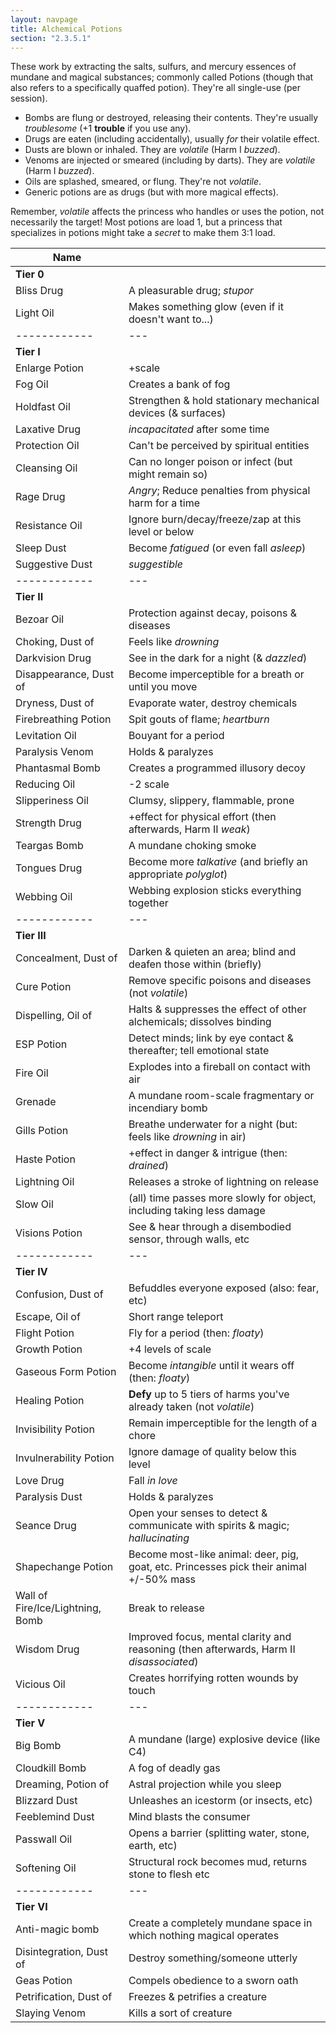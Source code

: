 ```yaml
---
layout: navpage
title: Alchemical Potions
section: "2.3.5.1"
---
```


These work by extracting the salts, sulfurs, and mercury essences of mundane and magical substances; commonly called Potions (though that also refers to a specifically quaffed potion).
They're all single-use (per session).

* Bombs are flung or destroyed, releasing their contents. They're usually _troublesome_ (+1 **trouble** if you use any).
* Drugs are eaten (including accidentally), usually _for_ their volatile effect.
* Dusts are blown or inhaled. They are _volatile_ (Harm I _buzzed_).
* Venoms are injected or smeared (including by darts). They are _volatile_ (Harm I _buzzed_).
* Oils are splashed, smeared, or flung. They're not _volatile_.
* Generic potions are as drugs (but with more magical effects).

Remember, _volatile_ affects the princess who handles or uses the potion, not necessarily the target!
Most potions are load 1, but a princess that specializes in potions might take a _secret_ to make them 3:1 load.

| Name       |   |
|------------|---|
| **Tier 0** |   |
| Bliss Drug | A pleasurable drug; _stupor_ |
| Light Oil  | Makes something glow (even if it doesn't want to...) |
|------------|---|
| **Tier I** |   |
| Enlarge Potion | +scale |
| Fog Oil    | Creates a bank of fog |
| Holdfast Oil | Strengthen & hold stationary mechanical devices (& surfaces) |
| Laxative Drug | _incapacitated_ after some time |
| Protection Oil | Can't be perceived by spiritual entities |
| Cleansing Oil | Can no longer poison or infect (but might remain so) |
| Rage Drug  | _Angry_; Reduce penalties from physical harm for a time |
| Resistance Oil | Ignore burn/decay/freeze/zap at this level or below |
| Sleep Dust | Become _fatigued_ (or even fall _asleep_) |
| Suggestive Dust | _suggestible_ |
|------------|---|
| **Tier II** |   |
| Bezoar Oil  | Protection against decay, poisons & diseases |
| Choking, Dust of | Feels like _drowning_ |
| Darkvision Drug | See in the dark for a night (& _dazzled_) |
| Disappearance, Dust of | Become imperceptible for a breath or until you move |
| Dryness, Dust of | Evaporate water, destroy chemicals |
| Firebreathing Potion | Spit gouts of flame; _heartburn_ |
| Levitation Oil | Bouyant for a period |
| Paralysis Venom | Holds & paralyzes |
| Phantasmal Bomb | Creates a programmed illusory decoy |
| Reducing Oil | -2 scale |
| Slipperiness Oil | Clumsy, slippery, flammable, prone |
| Strength Drug | +effect for physical effort (then afterwards, Harm II _weak_) |
| Teargas Bomb | A mundane choking smoke |
| Tongues Drug | Become more _talkative_ (and briefly an appropriate _polyglot_) |
| Webbing Oil | Webbing explosion sticks everything together |
|------------|---|
| **Tier III** |   |
| Concealment, Dust of | Darken & quieten an area; blind and deafen those within (briefly) |
| Cure Potion | Remove specific poisons and diseases (not _volatile_) |
| Dispelling, Oil of | Halts & suppresses the effect of other alchemicals; dissolves binding |
| ESP Potion | Detect minds; link by eye contact & thereafter; tell emotional state |
| Fire Oil   | Explodes into a fireball on contact with air |
| Grenade    | A mundane room-scale fragmentary or incendiary bomb |
| Gills Potion | Breathe underwater for a night (but: feels like _drowning_ in air) |
| Haste Potion | +effect in danger & intrigue (then: _drained_) |
| Lightning Oil | Releases a stroke of lightning on release |
| Slow Oil   | (all) time passes more slowly for object, including taking less damage |
| Visions Potion | See & hear through a disembodied sensor, through walls, etc |
|------------|---|
| **Tier IV** |   |
| Confusion, Dust of | Befuddles everyone exposed (also: fear, etc) |
| Escape, Oil of | Short range teleport |
| Flight Potion | Fly for a period (then: _floaty_) |
| Growth Potion | +4 levels of scale |
| Gaseous Form Potion | Become _intangible_ until it wears off (then: _floaty_) |
| Healing Potion | **Defy** up to 5 tiers of harms you've already taken (not _volatile_) |
| Invisibility Potion | Remain imperceptible for the length of a chore |
| Invulnerability Potion | Ignore damage of quality below this level |
| Love Drug | Fall _in love_ |
| Paralysis Dust | Holds & paralyzes |
| Seance Drug | Open your senses to detect & communicate with spirits & magic; _hallucinating_ |
| Shapechange Potion | Become most-like animal: deer, pig, goat, etc. Princesses pick their animal +/-50% mass |
| Wall of Fire/Ice/Lightning, Bomb | Break to release |
| Wisdom Drug | Improved focus, mental clarity and reasoning (then afterwards, Harm II _disassociated_) |
| Vicious Oil | Creates horrifying rotten wounds by touch |
|------------|---|
| **Tier V** |   |
| Big Bomb   | A mundane (large) explosive device (like C4) |
| Cloudkill Bomb | A fog of deadly gas |
| Dreaming, Potion of | Astral projection while you sleep |
| Blizzard Dust | Unleashes an icestorm (or insects, etc) |
| Feeblemind Dust | Mind blasts the consumer |
| Passwall Oil | Opens a barrier (splitting water, stone, earth, etc) |
| Softening Oil | Structural rock becomes mud, returns stone to flesh etc |
|------------|---|
| **Tier VI** |   |
| Anti-magic bomb | Create a completely mundane space in which nothing magical operates |
| Disintegration, Dust of | Destroy something/someone utterly |
| Geas Potion | Compels obedience to a sworn oath |
| Petrification, Dust of | Freezes & petrifies a creature |
| Slaying Venom | Kills a sort of creature |
